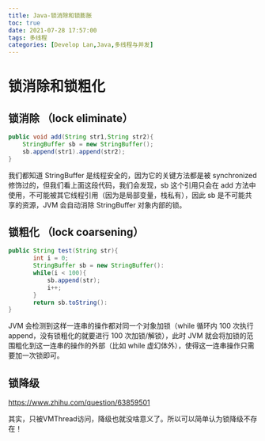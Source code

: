 ```yaml
---
title: Java-锁消除和锁膨胀
toc: true
date: 2021-07-28 17:57:00
tags: 多线程
categories: [Develop Lan,Java,多线程与并发]
---
```

# 锁消除和锁粗化

## 锁消除 （lock eliminate）
```java
public void add(String str1,String str2){
    StringBuffer sb = new StringBuffer();
    sb.append(str1).append(str2);
}
```
我们都知道 StringBuffer 是线程安全的，因为它的关键方法都是被 synchronized 修饰过的，但我们看上面这段代码，我们会发现，sb 这个引用只会在 add 方法中使用，不可能被其它线程引用（因为是局部变量，栈私有），因此 sb 是不可能共享的资源，JVM 会自动消除 StringBuffer 对象内部的锁。


## 锁粗化 （lock coarsening）
```java
public String test(String str){
       int i = 0;
       StringBuffer sb = new StringBuffer():
       while(i < 100){
           sb.append(str);
           i++;
       }
       return sb.toString():
}
```

JVM 会检测到这样一连串的操作都对同一个对象加锁（while 循环内 100 次执行 append，没有锁粗化的就要进行 100  次加锁/解锁），此时 JVM 就会将加锁的范围粗化到这一连串的操作的外部（比如 while 虚幻体外），使得这一连串操作只需要加一次锁即可。


## 锁降级
https://www.zhihu.com/question/63859501

其实，只被VMThread访问，降级也就没啥意义了。所以可以简单认为锁降级不存在！